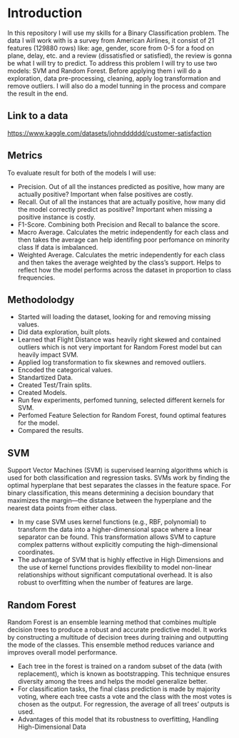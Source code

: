 # Introduction
In this repository I will use my skills for a Binary Classification problem. 
The data I will work with is a survey from American Airlines, it consist of 21 features (129880 rows) like: age, gender, score from 0-5 for a food on plane, delay, etc. and a review (dissatisfied or satisfied), the review is gonna be what I will try to predict. 
To address this problem I will try to use two models: SVM and Random Forest. Before applying them i will do a exploration, data pre-processing, cleaning, apply log transformation and remove outliers.
I will also do a model tunning in the process and compare the result in the end.

## Link to a data 
https://www.kaggle.com/datasets/johndddddd/customer-satisfaction

## Metrics 

To evaluate result for both of the models I will use:
- Precision. Out of all the instances predicted as positive, how many are actually positive? Important when false positives are costly.
- Recall. Out of all the instances that are actually positive, how many did the model correctly predict as positive? Important when missing a positive instance is costly.
- F1-Score. Combining both Precision and Recall to balance the score.
- Macro Average. Calculates the metric independently for each class and then takes the average can help identifing poor perfomance on minority class If data is imbalanced.
- Weighted Average. Calculates the metric independently for each class and then takes the average weighted by the class’s support. Helps to reflect how the model performs across the dataset in proportion to class frequencies.

## Methodolodgy 
- Started will loading the dataset, looking for and removing missing values.
- Did data exploration, built plots.
- Learned that Flight Distance was heavily right skewed and contained outliers which is not very important for Random Forest model but can heavily impact SVM.
- Applied log transformation to fix skewnes and removed outliers.
- Encoded the categorical values.
- Standartized Data.
- Created Test/Train splits.
- Created Models.
- Run few experiments, perfomed tunning, selected different kernels for SVM.
- Perfomed Feature Selection for Random Forest, found optimal features for the model.
- Compared the results.

## SVM 
Support Vector Machines (SVM) is supervised learning algorithms which is used for both classification and regression tasks. SVMs work by finding the optimal hyperplane that best separates the classes in the feature space. For binary classification, this means determining a decision boundary that maximizes the margin—the distance between the hyperplane and the nearest data points from either class.
- In my case SVM uses kernel functions (e.g., RBF, polynomial) to transform the data into a higher-dimensional space where a linear separator can be found. This transformation allows SVM to capture complex patterns without explicitly computing the high-dimensional coordinates.
- The advantage of SVM that is highly effective in High Dimensions and the use of kernel functions provides flexibility to model non-linear relationships without significant computational overhead. It is also robust to overfitting when the number of features are large.

## Random Forest 
Random Forest is an ensemble learning method that combines multiple decision trees to produce a robust and accurate predictive model. It works by constructing a multitude of decision trees during training and outputting the mode of the classes. This ensemble method reduces variance and improves overall model performance.
- Each tree in the forest is trained on a random subset of the data (with replacement), which is known as bootstrapping. This technique ensures diversity among the trees and helps the model generalize better.
- For classification tasks, the final class prediction is made by majority voting, where each tree casts a vote and the class with the most votes is chosen as the output. For regression, the average of all trees’ outputs is used.
- Advantages of this model that its robustness to overfitting, Handling High-Dimensional Data
